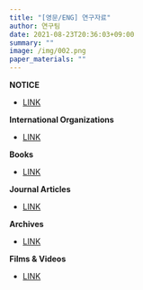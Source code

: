 ```yaml
---
title: "[영문/ENG] 연구자료"
author: 연구팀
date: 2021-08-23T20:36:03+09:00
summary: ""
image: /img/002.png
paper_materials: ""
---
```

**NOTICE**

* [LINK](https://docs.google.com/spreadsheets/d/1mFfRsEkUBMXXL9SjVxxJDamgU3XbcRGHcCmZkrKBKA4/edit?pli=1#gid=0)

**International Organizations**

* [LINK](https://docs.google.com/spreadsheets/d/1mFfRsEkUBMXXL9SjVxxJDamgU3XbcRGHcCmZkrKBKA4/edit?pli=1#gid=1182594187)

**Books**

* [LINK](https://docs.google.com/spreadsheets/d/1mFfRsEkUBMXXL9SjVxxJDamgU3XbcRGHcCmZkrKBKA4/edit?pli=1#gid=689913543)

**Journal Articles**

* [LINK](https://docs.google.com/spreadsheets/d/1mFfRsEkUBMXXL9SjVxxJDamgU3XbcRGHcCmZkrKBKA4/edit?pli=1#gid=1619668511)

**Archives**

* [LINK](https://docs.google.com/spreadsheets/d/1mFfRsEkUBMXXL9SjVxxJDamgU3XbcRGHcCmZkrKBKA4/edit?pli=1#gid=1089710560)

**Films & Videos**

* [LINK](https://docs.google.com/spreadsheets/d/1mFfRsEkUBMXXL9SjVxxJDamgU3XbcRGHcCmZkrKBKA4/edit?pli=1#gid=795264717)